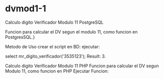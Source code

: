 # dvmod1-1
Calculo digito Verificador Modulo 11 PostgreSQL

Funcion para calcular el DV segun el modulo 11, como funcion en PostgresSQL.}

Metodo de Uso crear el script en BD:
ejecutar: 

select mr_digito_verificador('3535123');
Result: 3.


Calculo digito Verificador Modulo 11 PHP
Funcion para calcular el DV segun Modulo 11, como funcion en PHP
Ejecutar Funcion:
